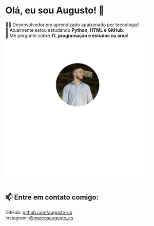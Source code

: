 # Olá, eu sou Augusto! 👋

👨‍💻 Desenvolvedor em aprendizado apaixonado por tecnologia!  
🌱 Atualmente estou estudando **Python, HTML e GitHub**.  
💬 Me pergunte sobre **TI, programação e estudos na área**!  
<img src="https://github.com/augusto-cs/Ola-Mundo/blob/main/site-exemplo/Design%20sem%20nome%20(3).png" alt="Meu avatar" width="450">

## 📫 Entre em contato comigo:
GitHub: [github.com/augusto-cs](https://github.com/augusto-cs)
<br>
Instagram: [@marcosaugusto_cs](https://instagram.com/marcosaugusto_cs)


